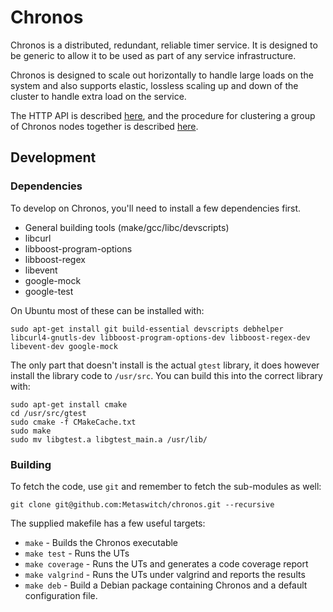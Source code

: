 # Chronos

Chronos is a distributed, redundant, reliable timer service.  It is designed to be generic to allow it to be used as part of any service infrastructure.

Chronos is designed to scale out horizontally to handle large loads on the system and also supports elastic, lossless scaling up and down of the cluster to handle extra load on the service.

The HTTP API is described [here](api.md), and the procedure for clustering a group of Chronos nodes together is described [here](clustering.md).

## Development

### Dependencies

To develop on Chronos, you'll need to install a few dependencies first.

 * General building tools (make/gcc/libc/devscripts)
 * libcurl
 * libboost-program-options
 * libboost-regex
 * libevent
 * google-mock
 * google-test

On Ubuntu most of these can be installed with:

    sudo apt-get install git build-essential devscripts debhelper libcurl4-gnutls-dev libboost-program-options-dev libboost-regex-dev libevent-dev google-mock

The only part that doesn't install is the actual `gtest` library, it does however install the library code to `/usr/src`.  You can build this into the correct library with:

    sudo apt-get install cmake
    cd /usr/src/gtest
    sudo cmake -f CMakeCache.txt
    sudo make
    sudo mv libgtest.a libgtest_main.a /usr/lib/

### Building

To fetch the code, use `git` and remember to fetch the sub-modules as well:

    git clone git@github.com:Metaswitch/chronos.git --recursive

The supplied makefile has a few useful targets:

 * `make` - Builds the Chronos executable
 * `make test` - Runs the UTs
 * `make coverage` - Runs the UTs and generates a code coverage report
 * `make valgrind` - Runs the UTs under valgrind and reports the results
 * `make deb` - Build a Debian package containing Chronos and a default configuration file.
